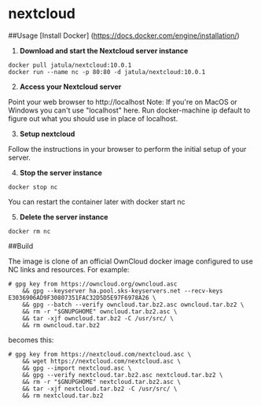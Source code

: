 # nextcloud

##Usage
[Install Docker] (https://docs.docker.com/engine/installation/)

1. **Download and start the Nextcloud server instance**
```
docker pull jatula/nextcloud:10.0.1
docker run --name nc -p 80:80 -d jatula/nextcloud:10.0.1

```
2. **Access your Nextcloud server**

Point your web browser to http://localhost
Note: If you're on MacOS or Windows you can't use "localhost" here. Run docker-machine ip default to figure out what you should use in place of localhost.

3. **Setup nextcloud**

Follow the instructions in your browser to perform the initial setup of your server.

4. **Stop the server instance**
```
docker stop nc
``` 
You can restart the container later with docker start nc

5. **Delete the server instance**
```
docker rm nc
```

##Build 

The image is clone of an official OwnCloud docker image configured to use NC links and resources. For example: 

```
# gpg key from https://owncloud.org/owncloud.asc
	&& gpg --keyserver ha.pool.sks-keyservers.net --recv-keys E3036906AD9F30807351FAC32D5D5E97F6978A26 \
	&& gpg --batch --verify owncloud.tar.bz2.asc owncloud.tar.bz2 \
	&& rm -r "$GNUPGHOME" owncloud.tar.bz2.asc \
	&& tar -xjf owncloud.tar.bz2 -C /usr/src/ \
	&& rm owncloud.tar.bz2
```
becomes this:
```
# gpg key from https://nextcloud.com/nextcloud.asc \
	&& wget https://nextcloud.com/nextcloud.asc \
	&& gpg --import nextcloud.asc \
	&& gpg --verify nextcloud.tar.bz2.asc nextcloud.tar.bz2 \
	&& rm -r "$GNUPGHOME" nextcloud.tar.bz2.asc \
	&& tar -xjf nextcloud.tar.bz2 -C /usr/src/ \
	&& rm nextcloud.tar.bz2
```

